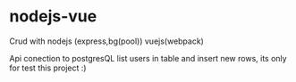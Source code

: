 # nodejs-vue
Crud with nodejs (express,bg(pool)) vuejs(webpack)

Api conection to postgresQL list users in table and insert new rows, its only for test this project :)
